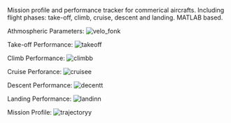 Mission profile and performance tracker for commerical aircrafts. Including flight phases: take-off, climb, cruise, descent and landing. MATLAB based.

Athmospheric Parameters:
![velo_fonk](https://github.com/user-attachments/assets/7471e6f7-e2dc-4661-a6c4-0dd780111b0a)

Take-off Performance:
![takeoff](https://github.com/user-attachments/assets/e0f7e52a-b9fc-4282-a573-60136bb87ccf)

Climb Performance:
![climbb](https://github.com/user-attachments/assets/ca886938-f6f9-45bf-ba60-983329a1b18e)

Cruise Perforance:
![cruisee](https://github.com/user-attachments/assets/f13d1ad9-a1ec-4200-936d-671af94eb83d)

Descent Performance:
![decentt](https://github.com/user-attachments/assets/74ed67a0-dd8b-47f8-afae-b089e233d918)

Landing Performance:
![landinn](https://github.com/user-attachments/assets/20d6dcad-9d28-402c-9b1b-c6eae08da2b2)

Mission Profile:
![trajectoryy](https://github.com/user-attachments/assets/b753c1e5-adb0-4aca-9c0a-b0bd3c3ca7f3)
